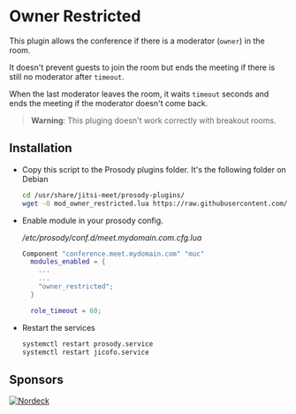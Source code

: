 # Owner Restricted

This plugin allows the conference if there is a moderator (`owner`) in the room.

It doesn't prevent guests to join the room but ends the meeting if there is
still no moderator after `timeout`.

When the last moderator leaves the room, it waits `timeout` seconds and ends the
meeting if the moderator doesn't come back.

> **Warning**: This pluging doesn't work correctly with breakout rooms.

## Installation

- Copy this script to the Prosody plugins folder. It's the following folder on
  Debian

  ```bash
  cd /usr/share/jitsi-meet/prosody-plugins/
  wget -O mod_owner_restricted.lua https://raw.githubusercontent.com/jitsi-contrib/prosody-plugins/main/owner_restricted/mod_owner_restricted.lua
  ```

- Enable module in your prosody config.

  _/etc/prosody/conf.d/meet.mydomain.com.cfg.lua_

  ```lua
  Component "conference.meet.mydomain.com" "muc"
    modules_enabled = {
      ...
      ...
      "owner_restricted";
    }

    role_timeout = 60;
  ```

- Restart the services

  ```bash
  systemctl restart prosody.service
  systemctl restart jicofo.service
  ```

## Sponsors

[![Nordeck](/images/nordeck.png)](https://nordeck.net/)
